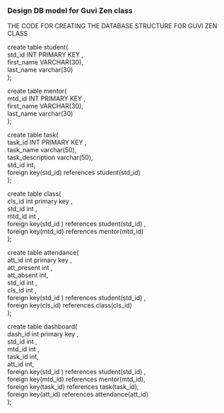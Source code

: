 ### Design DB model for Guvi Zen class ###   
   
THE CODE FOR CREATING THE DATABASE STRUCTURE FOR GUVI ZEN CLASS 

create table student(   
std_id INT PRIMARY KEY ,    
first_name VARCHAR(30),   
last_name varchar(30)   
);   

 create table mentor(   
mtd_id INT PRIMARY KEY ,    
first_name VARCHAR(30),   
last_name varchar(30)   
);   

create table task(   
task_id INT PRIMARY KEY ,    
task_name varchar(50),   
task_description varchar(50),   
std_id int,   
foreign key(std_id) references student(std_id)   
);   

create table class(   
cls_id int primary key ,   
std_id int ,   
mtd_id int ,   
foreign key(std_id ) references student(std_id) ,   
foreign key(mtd_id) references mentor(mtd_id)   
);   

create table attendance(   
att_id int primary key ,   
att_present int ,   
att_absent int,   
std_id int ,   
cls_id int ,   
foreign key(std_id ) references student(std_id) ,   
foreign key(cls_id) references class(cls_id)   
);   

create table dashboard(   
dash_id int primary key ,   
std_id int ,   
mtd_id int ,   
task_id int,   
att_id int,   
foreign key(std_id ) references student(std_id) ,   
foreign key(mtd_id) references mentor(mtd_id),   
foreign key(task_id) references task(task_id),   
foreign key(att_id) references attendance(att_id)   
);   